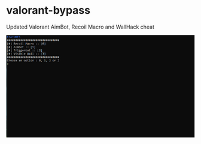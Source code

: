 # valorant-bypass
Updated Valorant AimBot, Recoil Macro  and  WallHack  cheat


![Valorant hack](https://github.com/RasmusTaus/valorant-bypass/blob/main/2.png)
